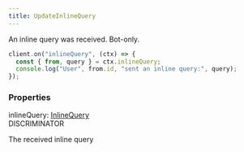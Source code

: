 ```yaml
---
title: UpdateInlineQuery
---
```


An inline query was received. Bot-only.

```ts
client.on("inlineQuery", (ctx) => {
  const { from, query } = ctx.inlineQuery;
  console.log("User", from.id, "sent an inline query:", query);
});
```

### Properties

<div class="flex flex-col gap-3"><div><div class="flex gap-2"><div class="font-mono p" id="p_inlineQuery" data-anchor><span class="font-bold">inlineQuery</span><span class="opacity-50">:</span> <a href="/gh/types/inlinequery"  >InlineQuery</a></div><div class="flex items-center"><div class="bg-dbt px-1.5 rounded-md select-none text-fgt text-[10px]">DISCRIMINATOR</div></div></div><div class="pl-3"><div class="no-margin">

The received inline query

</div></div></div></div>

